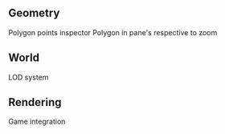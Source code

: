 
## Geometry
Polygon points inspector
Polygon in pane's respective to zoom

## World
LOD system

## Rendering 
Game integration

